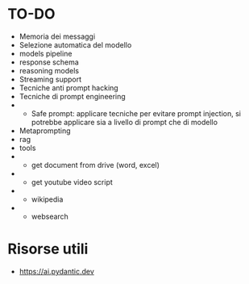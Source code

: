 # TO-DO

- Memoria dei messaggi
- Selezione automatica del modello
- models pipeline
- response schema
- reasoning models
- Streaming support
- Tecniche anti prompt hacking
- Tecniche di prompt engineering
- - Safe prompt: applicare tecniche per evitare prompt injection, si potrebbe applicare sia a livello di prompt che di modello
- Metaprompting
- rag
- tools
- - get document from drive (word, excel)
- - get youtube video script
- - wikipedia
- - websearch


# Risorse utili

- https://ai.pydantic.dev
